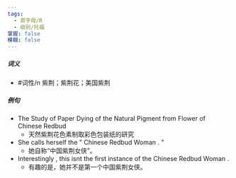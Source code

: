 ```yaml
---
tags:
  - 首字母/R
  - 级别/托福
掌握: false
模糊: false
---
```

##### 词义
- #词性/n  紫荆；紫荆花；美国紫荆
##### 例句
- The Study of Paper Dying of the Natural Pigment from Flower of Chinese Redbud
	- 天然紫荆花色素制取彩色包装纸的研究
- She calls herself the " Chinese Redbud Woman . "
	- 她自称“中国紫荆女侠”。
- Interestingly , this isnt the first instance of the Chinese Redbud Woman .
	- 有趣的是，她并不是第一个中国紫荆女侠。
